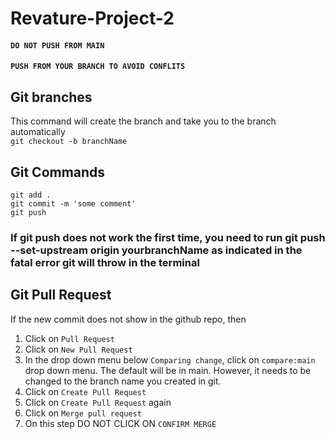 # Revature-Project-2
#### `DO NOT PUSH FROM MAIN`
#### `PUSH FROM YOUR BRANCH TO AVOID CONFLITS`

## Git branches
This command will create the branch and take you to the branch automatically </br>
`git checkout -b branchName`

## Git Commands
`git add .` </br>
`git commit -m 'some comment'` </br>
`git push` </br>

### If git push does not work the first time, you need to run git push --set-upstream origin yourbranchName as indicated in the fatal error git will throw in the terminal


## Git Pull Request

If the new commit does not show in the github repo, then </br>
1. Click on `Pull Request` </br>
2. Click on `New Pull Request` </br>
3. In the drop down menu below `Comparing change`, click on `compare:main` drop down menu. The default will be in main. However, it needs to be changed to the branch name you created in git. </br>
4. Click on `Create Pull Request` </br>
5. Click on `Create Pull Request` again </br>
6. Click on `Merge pull request` </br>
7. On this step DO NOT CLICK ON `CONFIRM MERGE` </br>
